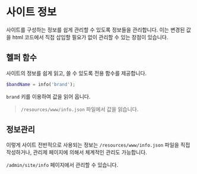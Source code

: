 # 사이트 정보
사이트를 구성하는 정보를 쉽게 관리할 수 있도록 정보들을 관리합니다. 이는 변경된 값을 html 코드에서 직접 삽입할 필요가 없이 관리할 수 있는 장점이 있습니다.

## 헬퍼 함수
사이트의 정보를 쉽게 읽고, 쓸 수 있도록 전용 함수를 제공합니다.

```php
$bandName = info('brand');
```

`brand` 키를 이용하여 값을 읽어 옵니다.
> `/resources/www/info.json` 파일에서 값을 읽습니다.

## 정보관리
이렇게 사이트 전반적으로 사용되는 정보는 `/resources/www/info.json` 파일을 직접 작성하거나, 관리제 페이지에 의해서 체계적인 관리도 가능합니다.

`/admin/site/info` 페이지에서 관리할 수 있습니다.



